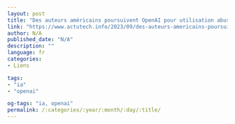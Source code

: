 ```yaml
---
layout: post
title: "Des auteurs américains poursuivent OpenAI pour utilisation abusive de leur travail"
link: "https://www.actutech.info/2023/09/des-auteurs-americains-poursuivent.html"
author: N/A
published_date: "N/A"
description: ""
language: fr
categories:
- Liens

tags:
- "ia"
- "openai"

og-tags: "ia, openai"
permalink: /:categories/:year/:month/:day/:title/
---
```

